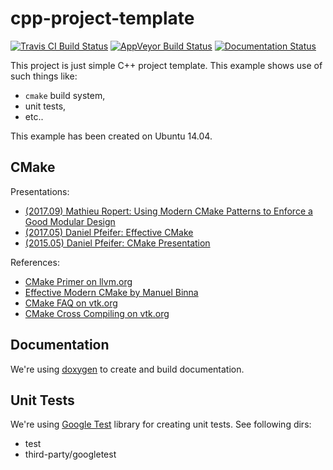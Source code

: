 cpp-project-template
====================

[![Travis CI Build Status](https://travis-ci.org/kzeslaf/cpp-project-template.svg?branch=master)](https://travis-ci.org/kzeslaf/cpp-project-template)
[![AppVeyor Build Status](https://ci.appveyor.com/api/projects/status/github/kzeslaf/cpp-project-template?branch=master&svg=true)](https://ci.appveyor.com/project/kzeslaf/cpp-project-template/branch/master)
[![Documentation Status](https://readthedocs.org/projects/kzeslaf-cpp-project-template/badge/?version=latest)](http://kzeslaf-cpp-project-template.readthedocs.io/en/latest/?badge=latest)

This project is just simple C++ project template. This example shows use of
such things like:

* `cmake` build system,
* unit tests,
* etc..

This example has been created on Ubuntu 14.04.


CMake
-----

Presentations:
* [(2017.09) Mathieu Ropert: Using Modern CMake Patterns to Enforce a Good Modular Design](https://www.youtube.com/watch?v=eC9-iRN2b04)
* [(2017.05) Daniel Pfeifer: Effective CMake](https://www.youtube.com/watch?v=bsXLMQ6WgIk&t=2s)
* [(2015.05) Daniel Pfeifer: CMake Presentation](http://purplekarrot.net/blog/cmake-introduction-and-best-practices.html)

References:
* [CMake Primer on llvm.org](https://llvm.org/docs/CMakePrimer.html)
* [Effective Modern CMake by Manuel Binna](https://gist.github.com/mbinna/c61dbb39bca0e4fb7d1f73b0d66a4fd1)
* [CMake FAQ on vtk.org](http://www.vtk.org/Wiki/CMake_FAQ)
* [CMake Cross Compiling on vtk.org](http://www.vtk.org/Wiki/CMake_Cross_Compiling)


Documentation
-------------

We're using [doxygen](http://doxygen.org) to create and build documentation.


Unit Tests
----------

We're using [Google Test](https://code.google.com/p/googletest/) library for creating unit tests. See following dirs:

* test
* third-party/googletest
